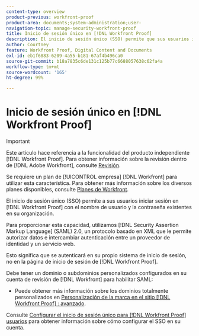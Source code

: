 ```yaml
---
content-type: overview
product-previous: workfront-proof
product-area: documents;system-administration;user-
navigation-topic: manage-security-workfront-proof
title: Inicio de sesión único en [!DNL Workfront Proof]
description: El inicio de sesión único (SSO) permite que sus usuarios inicien sesión en  [!DNL Workfront Proof] usando el nombre de usuario y la contraseña existentes en su organización.
author: Courtney
feature: Workfront Proof, Digital Content and Documents
exl-id: eb1f6883-6209-4a55-b181-67af4b496ca0
source-git-commit: b18a7835c6de131c125b77c6688057638c62fa4a
workflow-type: tm+mt
source-wordcount: '165'
ht-degree: 99%

---
```


# Inicio de sesión único en [!DNL Workfront Proof]

>[!IMPORTANT]
>
>Este artículo hace referencia a la funcionalidad del producto independiente [!DNL Workfront Proof]. Para obtener información sobre la revisión dentro de [!DNL Adobe Workfront], consulte [Revisión](../../../review-and-approve-work/proofing/proofing.md).

Se requiere un plan de [!UICONTROL empresa] [!DNL Workfront] para utilizar esta característica. Para obtener más información sobre los diversos planes disponibles, consulte [Planes de Workfront](https://business.adobe.com/es/products/workfront/pricing.html).

El inicio de sesión único (SSO) permite a sus usuarios iniciar sesión en [!DNL Workfront Proof] con el nombre de usuario y la contraseña existentes en su organización.

Para proporcionar esta capacidad, utilizamos [!DNL Security Assertion Markup Language] (SAML) 2.0, un protocolo basado en XML que le permite autorizar datos e intercambiar autenticación entre un proveedor de identidad y un servicio web.

Esto significa que se autenticará en su propio sistema de inicio de sesión, no en la página de inicio de sesión de [!DNL Workfront Proof].

Debe tener un dominio o subdominios personalizados configurados en su cuenta de revisión de [!DNL Workfront] para habilitar SAML:

<!--* Custom sub-domains are free to set up. See our [Configure a branded domain in Workfront Proof](../../../workfront-proof/wp-acct-admin/branding/configure-branded-domain-in-wp.md) for more information.-->
* Puede obtener más información sobre los dominios totalmente personalizados en [Personalización de la marca en el sitio [!DNL Workfront Proof] : avanzado](../../../workfront-proof/wp-acct-admin/branding/brand-wp-site-advanced.md).

Consulte [Configurar el inicio de sesión único para [!DNL Workfront Proof] usuarios](../../../workfront-proof/wp-acct-admin/account-settings/configure-sso-for-wp-users.md) para obtener información sobre cómo configurar el SSO en su cuenta.
